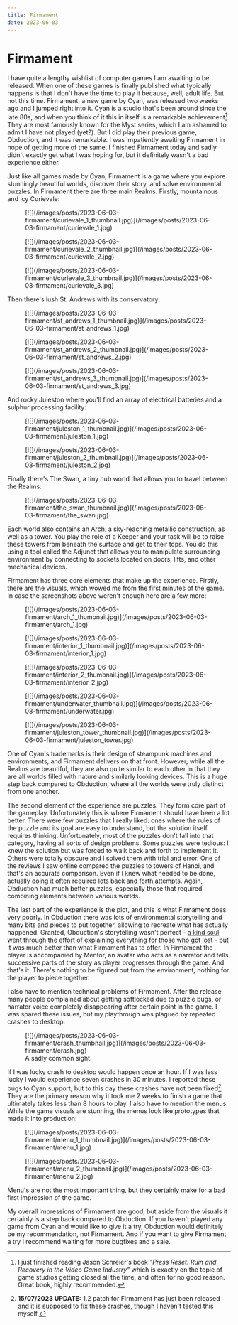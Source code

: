 ```yaml
---
title: Firmament
date: 2023-06-03
---
```


Firmament
=========

I have quite a lengthy wishlist of computer games I am awaiting to be released.
When one of these games is finally published what typically happens is that I
don't have the time to play it because, well, adult life.  But not this time.
Firmament, a new game by Cyan, was released two weeks ago and I jumped right
into it.  Cyan is a studio that's been around since the late 80s, and when you
think of it this in itself is a remarkable achievement[^1].  They are most
famously known for the Myst series, which I am ashamed to admit I have not
played (yet?).  But I did play their previous game, Obduction, and it was
remarkable.  I was impatiently awaiting Firmament in hope of getting more of the
same.  I finished Firmament today and sadly didn't exactly get what I was hoping
for, but it definitely wasn't a bad experience either.

Just like all games made by Cyan, Firmament is a game where you explore
stunningly beautiful worlds, discover their story, and solve environmental
puzzles.  In Firmament there are three main Realms.  Firstly, mountainous and
icy Curievale:

<div class="thumbnail">
<figure>
[![](/images/posts/2023-06-03-firmament/curievale_1_thumbnail.jpg)](/images/posts/2023-06-03-firmament/curievale_1.jpg)
</figure>
</div>
<div class="thumbnail">
<figure>
[![](/images/posts/2023-06-03-firmament/curievale_2_thumbnail.jpg)](/images/posts/2023-06-03-firmament/curievale_2.jpg)
</figure>
</div>
<div class="thumbnail">
<figure>
[![](/images/posts/2023-06-03-firmament/curievale_3_thumbnail.jpg)](/images/posts/2023-06-03-firmament/curievale_3.jpg)
</figure>
</div>

Then there's lush St. Andrews with its conservatory:

<div class="thumbnail">
<figure>
[![](/images/posts/2023-06-03-firmament/st_andrews_1_thumbnail.jpg)](/images/posts/2023-06-03-firmament/st_andrews_1.jpg)
</figure>
</div>
<div class="thumbnail">
<figure>
[![](/images/posts/2023-06-03-firmament/st_andrews_2_thumbnail.jpg)](/images/posts/2023-06-03-firmament/st_andrews_2.jpg)
</figure>
</div>
<div class="thumbnail">
<figure>
[![](/images/posts/2023-06-03-firmament/st_andrews_3_thumbnail.jpg)](/images/posts/2023-06-03-firmament/st_andrews_3.jpg)
</figure>
</div>

And rocky Juleston where you'll find an array of electrical batteries and a
sulphur processing facility:

<div class="thumbnail">
<figure>
[![](/images/posts/2023-06-03-firmament/juleston_1_thumbnail.jpg)](/images/posts/2023-06-03-firmament/juleston_1.jpg)
</figure>
</div>
<div class="thumbnail">
<figure>
[![](/images/posts/2023-06-03-firmament/juleston_2_thumbnail.jpg)](/images/posts/2023-06-03-firmament/juleston_2.jpg)
</figure>
</div>

Finally there's The Swan, a tiny hub world that allows you to travel between the
Realms:

<div class="thumbnail">
<figure>
[![](/images/posts/2023-06-03-firmament/the_swan_thumbnail.jpg)](/images/posts/2023-06-03-firmament/the_swan.jpg)
</figure>
</div>

Each world also contains an Arch, a sky-reaching metallic construction, as well
as a tower.  You play the role of a Keeper and your task will be to raise these
towers from beneath the surface and get to their tops.  You do this using a tool
called the Adjunct that allows you to manipulate surrounding environment by
connecting to sockets located on doors, lifts, and other mechanical devices.

Firmament has three core elements that make up the experience.  Firstly, there
are the visuals, which wowed me from the first minutes of the game.  In case the
screenshots above weren't enough here are a few more:

<div class="thumbnail">
<figure>
[![](/images/posts/2023-06-03-firmament/arch_1_thumbnail.jpg)](/images/posts/2023-06-03-firmament/arch_1.jpg)
</figure>
</div>
<div class="thumbnail">
<figure>
[![](/images/posts/2023-06-03-firmament/interior_1_thumbnail.jpg)](/images/posts/2023-06-03-firmament/interior_1.jpg)
</figure>
</div>
<div class="thumbnail">
<figure>
[![](/images/posts/2023-06-03-firmament/interior_2_thumbnail.jpg)](/images/posts/2023-06-03-firmament/interior_2.jpg)
</figure>
</div>
<div class="thumbnail">
<figure>
[![](/images/posts/2023-06-03-firmament/underwater_thumbnail.jpg)](/images/posts/2023-06-03-firmament/underwater.jpg)
</figure>
</div>
<div class="thumbnail">
<figure>
[![](/images/posts/2023-06-03-firmament/juleston_tower_thumbnail.jpg)](/images/posts/2023-06-03-firmament/juleston_tower.jpg)
</figure>
</div>


One of Cyan's trademarks is their design of steampunk machines and environments,
and Firmament delivers on that front.  However, while all the Realms are
beautiful, they are also quite similar to each other in that they are all worlds
filled with nature and similarly looking devices.  This is a huge step back
compared to Obduction, where all the worlds were truly distinct from one
another.

The second element of the experience are puzzles.  They form core part of the
gameplay.  Unfortunately this is where Firmament should have been a lot better.
There were few puzzles that I really liked: ones where the rules of the puzzle
and its goal are easy to understand, but the solution itself requires thinking.
Unfortunately, most of the puzzles don't fall into that category, having all
sorts of design problems.  Some puzzles were tedious: I knew the solution but
was forced to walk back and forth to implement it.  Others were totally obscure
and I solved them with trial and error.  One of the reviews I saw online
compared the puzzles to towers of Hanoi, and that's an accurate comparison.
Even if I knew what needed to be done, actually doing it often required lots
back and forth attempts.  Again, Obduction had much better puzzles, especially
those that required combining elements between various worlds.

The last part of the experience is the plot, and this is what Firmament does
very poorly.  In Obduction there was lots of environmental storytelling and many
bits and pieces to put together, allowing to recreate what has actually
happened.  Granted, Obduction's storytelling wasn't perfect - [a kind soul went
through the effort of explaining everything for those who got
lost](https://steamcommunity.com/sharedfiles/filedetails/?id=1186090336) - but
it was much better than what Firmament has to offer.  In Firmament the player is
accompanied by Mentor, an avatar who acts as a narrator and tells successive
parts of the story as player progresses through the game.  And that's it.
There's nothing to be figured out from the environment, nothing for the player
to piece together.

I also have to mention technical problems of Firmament.  After the release many
people complained about getting softlocked due to puzzle bugs, or narrator voice
completely disappearing after certain point in the game.  I was spared these
issues, but my playthrough was plagued by repeated crashes to desktop:

<div class="thumbnail">
<figure>
[![](/images/posts/2023-06-03-firmament/crash_thumbnail.jpg)](/images/posts/2023-06-03-firmament/crash.jpg)
<figcaption>A sadly common sight.</figcaption>
</figure>
</div>

If I was lucky crash to desktop would happen once an hour.  If I was less lucky
I would experience seven crashes in 30 minutes.  I reported these bugs to Cyan
support, but to this day these crashes have not been fixed[^2].  They are the
primary reason why it took me 2 weeks to finish a game that ultimately takes
less than 8 hours to play.  I also have to mention the menus.  While the game
visuals are stunning, the menus look like prototypes that made it into
production:

<div class="thumbnail">
<figure>
[![](/images/posts/2023-06-03-firmament/menu_1_thumbnail.jpg)](/images/posts/2023-06-03-firmament/menu_1.jpg)
</figure>
</div>
<div class="thumbnail">
<figure>
[![](/images/posts/2023-06-03-firmament/menu_2_thumbnail.jpg)](/images/posts/2023-06-03-firmament/menu_2.jpg)
</figure>
</div>

Menu's are not the most important thing, but they certainly make for a bad first
impression of the game.

My overall impressions of Firmament are good, but aside from the visuals it
certainly is a step back compared to Obduction.  If you haven't played any game
from Cyan and would like to give it a try, Obduction would definitely be my
recommendation, not Firmament.  And if you want to give Firmament a try I
recommend waiting for more bugfixes and a sale.


[^1]: I just finished reading Jason Schreier's book _"Press Reset: Ruin and
      Recovery in the Video Game Industry"_ which is exactly on the topic of
      game studios getting closed all the time, and often for no good reason.
      Great book, highly recommended.

[^2]: **15/07/2023 UPDATE:** 1.2 patch for Firmament has just been released and
      it is supposed to fix these crashes, though I haven't tested this myself.
